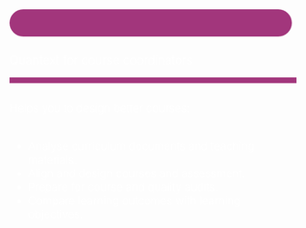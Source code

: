 ---
---
<div class="main-theme-fill-menu index_box">
    <div class="pt-0 pb-0" style="background: url('/static/img/whiteboard.jpg');color:white;position: relative;opacity: 1;background-size:cover;background-position:top right">
        <div class="col-md-6 pl-5 pr-5 pb-5 mt-0 mb-5 pt-5" style="z-index: 4;">
            <div class="centerFlex">
                <div style="background:#a2367c;padding: 1.5rem .8rem;border-radius: 10rem;margin-right: .5rem;margin-bottom: .5rem;">
                    <div class="inner-icon quantext-user" style="margin-bottom: -1rem;font-size: 2rem;margin-top: -.5rem;"></div>
                </div>
                <h2 style="font-weight:300">Quantext for course coordinators</h2>
            </div>
            <div style="border-bottom:10px solid #a2367c;margin-bottom:2rem"></div>
            <div style="font-size: 1.2rem;font-weight: 300;">
                Helps you to design better courses:
                <br><br>
                <ul>
                    <li>Analyse curriculum documents and teaching materials.</li>
                    <li>Align and design courses and assessment.</li>
                    <li>Prepare for course and quality audits.</li>
                    <li>Compare learning outcomes with learning objectives.</li>
                </ul>
            </div>
        </div>
        <div class="col-md-6" style="background: #220c1a;position: absolute;top: 0;bottom: 0;left: 0;opacity: .95;z-index: 0;"></div>
    </div>
</div>